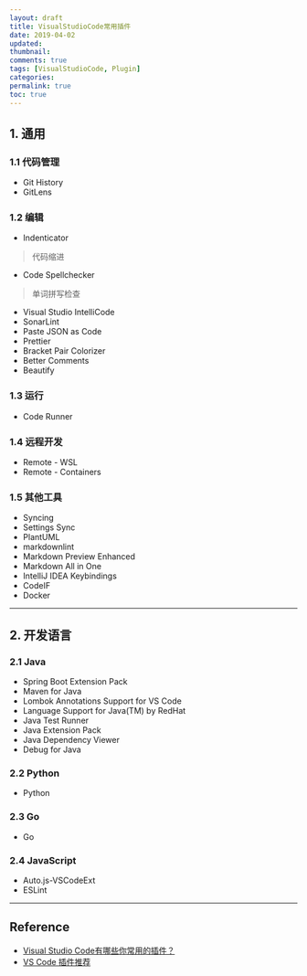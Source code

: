 ```yaml
---
layout: draft
title: VisualStudioCode常用插件
date: 2019-04-02
updated:
thumbnail:
comments: true
tags: [VisualStudioCode, Plugin]
categories:
permalink: true
toc: true
---
```


## 1. 通用

### 1.1 代码管理

- Git History
- GitLens

### 1.2 编辑

- Indenticator

> 代码缩进

- Code Spellchecker

>单词拼写检查

- Visual Studio IntelliCode
- SonarLint
- Paste JSON as Code
- Prettier
- Bracket Pair Colorizer
- Better Comments
- Beautify

### 1.3 运行

- Code Runner

### 1.4 远程开发

- Remote - WSL
- Remote - Containers

### 1.5 其他工具

- Syncing
- Settings Sync
- PlantUML
- markdownlint
- Markdown Preview Enhanced
- Markdown All in One
- IntelliJ IDEA Keybindings
- CodeIF
- Docker

---

## 2. 开发语言

### 2.1 Java

- Spring Boot Extension Pack
- Maven for Java
- Lombok Annotations Support for VS Code
- Language Support for Java(TM) by RedHat
- Java Test Runner
- Java Extension Pack
- Java Dependency Viewer
- Debug for Java

### 2.2 Python

- Python

### 2.3 Go

- Go

### 2.4 JavaScript

- Auto.js-VSCodeExt
- ESLint

---

## Reference

- [Visual Studio Code有哪些你常用的插件？](https://www.zhihu.com/question/40640654)
- [VS Code 插件推荐](https://github.com/muwenzi/Program-Blog/issues/129)